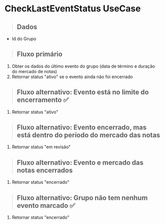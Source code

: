# CheckLastEventStatus UseCase

> ## Dados

- Id do Grupo

> ## Fluxo primário

1. Obter os dados do último evento do grupo (data de término e duração do mercado de notas)
2. Retornar status "ativo" se o evento ainda não foi encerrado

> ## Fluxo alternativo: Evento está no limite do encerramento ✅

1. Retornar status "ativo"

> ## Fluxo alternativo: Evento encerrado, mas está dentro do período do mercado das notas

1. Retornar status "em revisão"

> ## Fluxo alternativo: Evento e mercado das notas encerrados

1. Retornar status "encerrado"

> ## Fluxo alternativo: Grupo não tem nenhum evento marcado ✅

1. Retornar status "encerrado"
